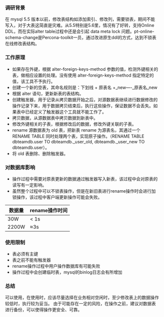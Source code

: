 ### 调研背景

在 mysql 5.5 版本以前，修改表结构如添加索引、修改列，需要锁表，期间不能写入，对于大表这简直是灾难。从5.5特别是5.6里，情况有了好转，支持Online DDL，而在实际alter table过程中还是会引起 data meta lock 问题。pt-online-schema-change是Percona-toolkit一员，通过改进原生ddl的方式，达到不锁表在线修改表结构。

### 工作原理

- 如果存在外键，根据 alter-foreign-keys-method 参数的值，检测外键相关的表，做相应设置的处理。没有使用 alter-foreign-keys-method 指定特定的值，该工具不予执行。
- 创建一个新的空表，其命名规则是：下划线 + 原表名 +_new—-_原表名_new
- 根据 alter 语句，更新新表的表结构。
- 创建触发器，用于记录从拷贝数据开始之后，对源数据表继续进行数据修改的操作记录下来，用于数据拷贝结束后，执行这些操作，保证数据不会丢失。如果表中已经定义了触发器这个工具就不能工作了。
- 拷贝数据，从源数据表中拷贝数据到新表中。
- 修改外键相关的子表，根据修改后的数据，修改外键关联的子表。
- rename 源数据表为 old 表，把新表 rename 为源表名，其通过一个 RENAME TABLE 同时处理两个表，实现原子操作。（RENAME TABLE dbteamdb.user TO dbteamdb._user_old, dbteamdb._user_new TO dbteamdb.user）。
- 将 old 表删除、删除触发器。

### 对数据库影响

- 操作过程中需要对原表更新的数据通过触发器写入新表，该过程中会对原表的读写有一定影响。
- 虽然整个过程中可以不锁表操作，但是在新旧表进行rename操作时会进行加锁操作，该过程中客户端更新操作可能会失败。

| 数据量 | rename操作时间 |
| ------ | -------------- |
| 30W    | < 1s           |
| 2200W  | ≈3s            |

### 使用限制

- 表必须有主键
- 表之前不能有触发器
- rename操作过程中用户操作数据库有可能失败
- 操作过程中会创建临时表，mysql的binlog日志会有所增加

### 总结

可以使用，在使用时，应该尽量选择在业务相对空闲时，至少修改表上的数据操作较低时，执行较为妥当。
由于可能存在一定的风险，在操作之前，建议对数据表进行备份，可以使得操作更安全、可靠。